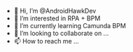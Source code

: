 - 👋 Hi, I’m @AndroidHawkDev
- 👀 I’m interested in RPA + BPM
- 🌱 I’m currently learning Camunda BPM
- 💞️ I’m looking to collaborate on ...
- 📫 How to reach me ...

<!---
AndroidHawkDev/AndroidHawkDev is a ✨ special ✨ repository because its `README.md` (this file) appears on your GitHub profile.
You can click the Preview link to take a look at your changes.
--->
